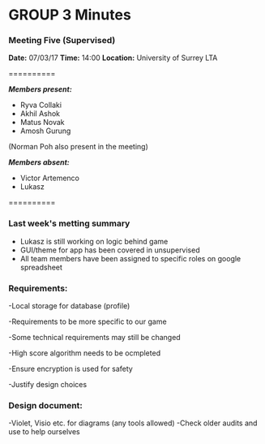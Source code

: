 # GROUP 3 Minutes
### Meeting Five (Supervised)

**Date:** 07/03/17
**Time:** 14:00
**Location:** University of Surrey LTA

==========

***Members present:***
- Ryva Collaki
- Akhil Ashok
- Matus Novak
- Amosh Gurung

(Norman Poh also present in the meeting)

***Members absent:***
- Victor Artemenco
- Lukasz

==========

### Last week's metting summary
 - Lukasz is still working on logic behind game
 - GUI/theme for app has been covered in unsupervised 
 - All team members have been assigned to specific roles on google spreadsheet
 
 
### Requirements:
-Local storage for database (profile) 

-Requirements to be more specific to our game

-Some technical requirements may still be changed

-High score algorithm needs to be ocmpleted

-Ensure encryption is used for safety

-Justify design choices


### Design document:
-Violet, Visio etc. for diagrams (any tools allowed)
-Check older audits and use to help ourselves 
